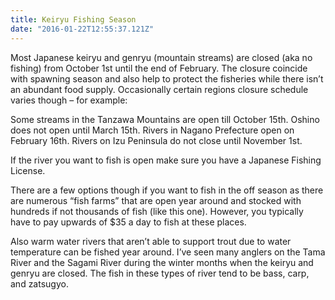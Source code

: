 ```yaml
---
title: Keiryu Fishing Season
date: "2016-01-22T12:55:37.121Z"
---
```

<p class="">Most Japanese keiryu and genryu (mountain streams) are closed (aka no fishing) from October 1st until the end of February. The closure coincide with spawning season and also help to protect the fisheries while there isn’t an abundant food supply. Occasionally certain regions closure schedule varies though – for example:</p>

<p class="">Some streams in the Tanzawa Mountains are open till October 15th.
Oshino does not open until March 15th.
Rivers in Nagano Prefecture open on February 16th.
Rivers on Izu Peninsula do not close until November 1st.</p>

<p class="">If the river you want to fish is open make sure you have a Japanese Fishing License.</p>

<p class="">There are a few options though if you want to fish in the off season as there are numerous “fish farms” that are open year around and stocked with hundreds if not thousands of fish (like this one). However, you typically have to pay upwards of $35 a day to fish at these places.</p>

<p class="">Also warm water rivers that aren’t able to support trout due to water temperature can be fished year around. I’ve seen many anglers on the Tama River and the Sagami River during the winter months when the keiryu and genryu are closed. The fish in these types of river tend to be bass, carp, and zatsugyo.</p>
                